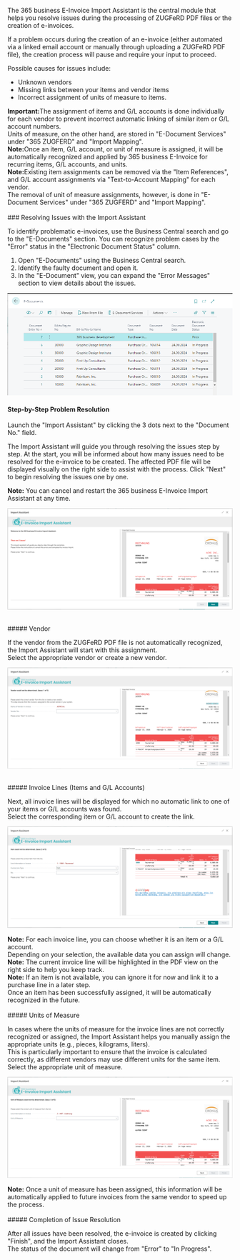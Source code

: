 The 365 business E-Invoice Import Assistant is the central module that helps you resolve issues during the processing of ZUGFeRD PDF files or the creation of e-invoices.

If a problem occurs during the creation of an e-invoice (either automated via a linked email account or manually through uploading a ZUGFeRD PDF file), the creation process will pause and require your input to proceed.

Possible causes for issues include:
* Unknown vendors
* Missing links between your items and vendor items
* Incorrect assignment of units of measure to items.

<div class="alert alert-notice">
	<i class="fa-solid fa-notes"></i> <strong>Important:</strong>The assignment of items and G/L accounts is done individually for each vendor to prevent incorrect automatic linking of similar item or G/L account numbers.
	<br/>Units of measure, on the other hand, are stored in "E-Document Services" under "365 ZUGFERD" and "Import Mapping".
</div>

<div class="alert alert-info">
	<i class="fa-solid fa-lightbulb"></i> <strong>Note:</strong>Once an item, G/L account, or unit of measure is assigned, it will be automatically recognized and applied by 365 business E-Invoice for recurring items, G/L accounts, and units.
</div>

<div class="alert alert-info">
	<i class="fa-solid fa-lightbulb"></i> <strong>Note:</strong>Existing item assignments can be removed via the "Item References", and G/L account assignments via "Text-to-Account Mapping" for each vendor.
	<br/>The removal of unit of measure assignments, however, is done in "E-Document Services" under "365 ZUGFERD" and "Import Mapping".
</div>

<br/>
### Resolving Issues with the Import Assistant

To identify problematic e-invoices, use the Business Central search and go to the "E-Documents" section.
You can recognize problem cases by the "Error" status in the "Electronic Document Status" column.

1. Open "E-Documents" using the Business Central search.
2. Identify the faulty document and open it.
3. In the "E-Document" view, you can expand the "Error Messages" section to view details about the issues.

![365 business E-Invoice](/assets/images/365-business-e-invoice/e-document-overview_en.png)

#### Step-by-Step Problem Resolution

Launch the "Import Assistant" by clicking the 3 dots next to the "Document No." field.

The Import Assistant will guide you through resolving the issues step by step. At the start, you will be informed about how many issues need to be resolved for the e-invoice to be created.
The affected PDF file will be displayed visually on the right side to assist with the process.
Click "Next" to begin resolving the issues one by one.

<div class="alert alert-info">
    <i class="fa-solid fa-lightbulb"></i> <strong>Note:</strong> You can cancel and restart the 365 business E-Invoice Import Assistant at any time.
</div>

![365 business E-Invoice](/assets/images/365-business-e-invoice/assistent1_en.png)

<br/>
##### Vendor

If the vendor from the ZUGFeRD PDF file is not automatically recognized, the Import Assistant will start with this assignment.
<br/>
Select the appropriate vendor or create a new vendor.

![365 business E-Invoice](/assets/images/365-business-e-invoice/assistent2_en.png)

<br/>
##### Invoice Lines (Items and G/L Accounts)

Next, all invoice lines will be displayed for which no automatic link to one of your items or G/L accounts was found.
<br/>
Select the corresponding item or G/L account to create the link.

![365 business E-Invoice](/assets/images/365-business-e-invoice/assistent3_en.png)

<div class="alert alert-info">
    <i class="fa-solid fa-lightbulb"></i> <strong>Note:</strong> For each invoice line, you can choose whether it is an item or a G/L account.
    <br/>Depending on your selection, the available data you can assign will change.
</div>

<div class="alert alert-info">
    <i class="fa-solid fa-lightbulb"></i> <strong>Note:</strong> The current invoice line will be highlighted in the PDF view on the right side to help you keep track.
</div>

<div class="alert alert-info">
    <i class="fa-solid fa-lightbulb"></i> <strong>Note:</strong> If an item is not available, you can ignore it for now and link it to a purchase line in a later step.
    <br/>Once an item has been successfully assigned, it will be automatically recognized in the future.
</div>

<br/>
##### Units of Measure

In cases where the units of measure for the invoice lines are not correctly recognized or assigned, the Import Assistant helps you manually assign the appropriate units (e.g., pieces, kilograms, liters).
<br/>
This is particularly important to ensure that the invoice is calculated correctly, as different vendors may use different units for the same item.
<br/>
Select the appropriate unit of measure.

![365 business E-Invoice](/assets/images/365-business-e-invoice/assistent4_en.png)

<div class="alert alert-info">
    <i class="fa-solid fa-lightbulb"></i> <strong>Note:</strong> Once a unit of measure has been assigned, this information will be automatically applied to future invoices from the same vendor to speed up the process.
</div>

<br/>
##### Completion of Issue Resolution

After all issues have been resolved, the e-invoice is created by clicking "Finish", and the Import Assistant closes.
<br/>
The status of the document will change from "Error" to "In Progress".
